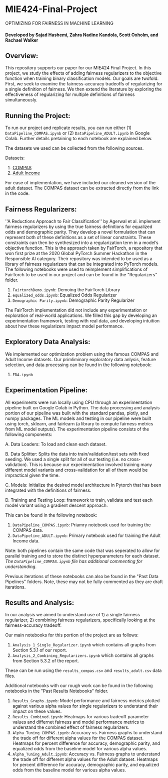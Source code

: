 # MIE424-Final-Project
OPTIMIZING FOR FAIRNESS IN MACHINE LEARNING

#### Developed by Sajad Hashemi, Zahra Nadine Kandola, Scott Oxholm, and Rachael Walker

## Overview:
This repository supports our paper for our MIE424 Final Project. In this project, we study the effects of adding fairness regularizers to the objective function when training binary classification models. Our goals are twofold. First, we seek to examine the fairness-accuracy tradeoffs of regularizing for a single definition of fairness. We then extend the literature by exploring the effectiveness  of regularizing for multiple definitions of fairness simultaneously. 

## Running the Project:
To run our project and replicate results, you can run either (1) `DataPipeline_COMPAS.ipynb` or (2) `DataPipeline_ADULT.ipynb` in Google Colab. Further details pretaining to each notebook are explained below. 

The datasets we used can be collected from the following sources. 

Datasets: 
1. [COMPAS](https://raw.githubusercontent.com/propublica/compas-analysis/master/compas-scores-two-years.csv)
2. [Adult Income](https://archive.ics.uci.edu/ml/datasets/adult)

For ease of implementation, we have included our cleaned version of the adult dataset. The COMPAS dataset can be extracted directly from the link in the code.

## Fairness Regularizers:
''A Reductions Approach to Fair Classification'' by Agerwal et al. implement fairness regularizers by using the true fairness definitions for equalized odds and demographic parity. They develop a novel formulation that can represent both of these definitions as a set of linear constraints. These constraints can then be synthesized into a regularization term in a model’s objective function. This is the approach taken by FairTorch, a repository that won first prize at the 2020 Global PyTorch Summer Hackathon in the Responsible AI category.  Their repository was intended to be used as a library of fairness regularizers that can be integrated into PyTorch models. The following notebooks were used to reimplement simplifications of FairTorch to be used in our project and can be found in the "Regularizers" folder. 

1. `FairtorchDemo.ipynb`: Demoing the FairTorch Library
2. `equalized_odds.ipynb`: Equalized Odds Regularizer
3. `Demographic Parity.ipynb`: Demographic Parity Regularizer

The FairTorch implementation did not include any experimentation or exploration of real-world applications. We filled this gap by developing an experimentation framework, testing with real data, and developing intuition about how these regularizers impact model performance. 

## Exploratory Data Analysis: 
We implemented our optimization problem using the famous COMPAS and Adult Income datasets. Our primliminary exploratory data anlysis, feature selection, and data processing can be found in the following notebook:
 
1. `EDA.ipynb`

## Experimentation Pipeline: 
All experiments were run locally using CPU through an experimentation pipeline built on Google Colab in Python. The data processing and analysis portion of our pipeline was built with the standard pandas, plotly, and numpy packages. The ML models and testing in our pipeline were built using torch, sklearn, and fairlearn (a library to compute fairness metrics from ML model outputs). The experimentation pipeline consists of the following components: 

A. Data Loaders: To load and clean each dataset. 


B. Data Splitter: Splits the data into train/validation/test sets with fixed seeding. We used a single split for all of our testing (i.e. no cross-validation). This is because our experimentation involved training many different model variants and cross-validation for all of them would be impractical given the time. 


C. Models: Initialize the desired model architecture in Pytorch that has been integrated with the definitions of fairness. 


D. Training and Testing Loop: framework to train, validate and test each model variant using a gradient descent approach. 

This can be found in the following notebook: 
1. `DataPipeline_COMPAS.ipynb`: Priamry notebook used for training the COMPAS data. 
2. `DataPipeline_ADULT.ipynb`: Primary notebook used for training the Adult Income data. 

Note: both pipelines contain the same code that was seperated to allow for parallel training and to store the distinct hyperparameters for each dataset. *The `DataPipeline_COMPAS.ipynb` file has additional commenting for understanding*. 

Previous iterations of these notebooks can also be found in the "Past Data Pipelines" folders. Note, these may not be fully commented as they are draft iterations. 

## Results and Analysis: 
In our analysis we aimed to understand use of 1) a single fairness regularizer, 2) combining fairness regularizers, specifically looking at the fairness-accuracy tradeoff. 

Our main notebooks for this portion of the project are as follows: 
1. `Analysis_1_Single_Regularizer.ipynb` which contains all graphs from Section 5.3.1 of our report. 
2. `Analysis_2_Combining_Regularizers.ipynb` which contains all graphs from Section 5.3.2 of the report. 

These can be run using the `results_compas.csv` and `results_adult.csv` data files. 

Additional notebooks with our rough work can be found in the following notebooks in the "Past Results Notebooks" folder. 
1. `Results_Graphs.ipynb`: Model performance and fairness metrics plotted against various alpha values for single regularizers to understand their impact on these values. 
2. `Results_Combined.ipynb`: Heatmaps for various tradeoff parameter values and differnet fairness and model performance metrics to understand the combined effect of fairness regularizers. 
3. `Alpha_Tuning_COMPAS.ipynb`: Accuracy vs. Fairness graphs to understand the trade off for different alpha values for the COMPAS dataset. Heatmaps for percent difference for accuracy, demographic parity, and equalized odds from the baseline model for various alpha values. 
4. `Alpha_Tuning_Adult.ipynb`: Accuracy vs. Fairness graphs to understand the trade off for different alpha values for the Adult dataset. Heatmaps for percent difference for accuracy, demographic parity, and equalized odds from the baseline model for various alpha values. 

